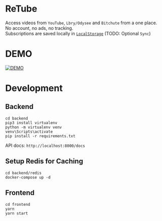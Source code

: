 # ReTube
Access videos from `YouTube`, `Lbry/Odysee` and `Bitchute` from a one place. \
No account, no ads, no tracking. \
Subscriptions are saved locally in [`LocalStorage`](https://javascript.info/localstorage) (TODO: Optional `Sync`)

# DEMO
[![DEMO](https://user-images.githubusercontent.com/74867724/112172240-736d0780-8bec-11eb-97a8-61b1a7e9eba4.png)](https://www.youtube.com/watch?v=WpcB_A-mZLY)


# Development
## Backend
`cd backend` \
`pip3 install virtualenv` \
`python -m virtualenv venv` \
`venv\Scripts\activate` \
`pip install -r requirements.txt`

API docs: `http://localhost:8000/docs`

## Setup Redis for Caching

`cd backend/redis` \
`docker-compose up -d`


## Frontend
`cd frontend` \
`yarn` \
`yarn start`